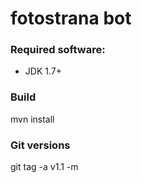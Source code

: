 # fotostrana bot
<h3>Required software:</h3>
<ul>
<li>JDK 1.7+</li>
</ul>

<h3>Build</h3>
mvn install

<h3>Git versions</h3>
git tag -a v1.1 -m <message>
